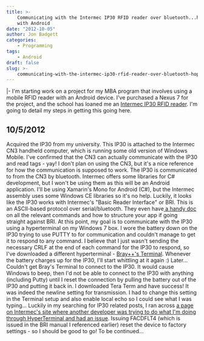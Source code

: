 ```yaml
---
title: >-
    Communicating with the Intermec IP30 RFID reader over bluetooth...hopefully
    with Android
date: "2012-10-05"
author: Jon Badgett
categories:
    - Programming
tags:
    - Android
draft: false
slug: >-
    communicating-with-the-intermec-ip30-rfid-reader-over-bluetooth-hopefully-with-android
---
```


|- I'm starting work on a project for my MBA program that involves using a
mobile RFID reader with an Android device. <!--more--> I've purchased a Nexus 7
for the project, and the school has loaned me an
<a href="http://www.intermec.com/products/ip30a/index.aspx">Intermec IP30 RFID
reader</a>. I'm going to detail my steps in getting this going here.

<h2>10/5/2012</h2> Acquired the IP30 from my university. This IP30 is attached
to the Intermec CN3 handheld computer, which is running some old version of
Windows Mobile. I've confirmed that the CN3 can actually communicate with the
IP30 and read tags - yay! I don't plan on using the CN3, but it's a nice
reference for how the communication is supposed to work. The IP30 is
communicated to from the CN3 by bluetooth. Intermec offers some libraries for C#
development, but I won't be using them as this will be an Android application.
I'll be using Xamarin's Mono for Android (C#), but the Intermec assembly uses
some Windows CE libraries so it's no help. Luckily, it looks like the IP30 works
with Intermec's "Basic Reader Interface" or BRI. This is an ASCII-based protocol
over serial/bluetooth. They even
have<a href="http://epsfiles.intermec.com/eps_files/eps_man/937-000.pdf"> a
handy doc</a> on all the relevant commands and how to structure your app if
going straight against BRI. At this point, my goal is to communicate with the
IP30 using a hyperterminal on my Windows 7 box. I wore the battery down on the
IP30 trying to use PUTTY to for communication and couldn't manage to get it to
respond to any command. I believe that I just wasn't sending the necessary CRLF
at the end of each command for the IP30 to respond, so I've downloaded a
different hyperterminal -
<a href="https://sites.google.com/site/terminalbpp/">Bray++'s Terminal</a>.
Whenever the battery charges up for the IP30, I'll start whittling at it again
:) Later... Couldn't get Bray's Terminal to connect to the IP30. It would cause
Windows to beep, then I'd not be able to connect to the IP30 with anything
(including Putty) until I reset the connection by pulling the battery out of the
IP30 and putting it back in. I downloaded Tera Term and have success! It was
indeed the newline setting for transmission. I had to change this setting in the
Terminal setup and also enable local echo so I could see what I was typing...
Luckily in my searching for IP30 related posts, I ran across
<a href="http://community.intermec.com/t5/General-Development-Developer/IP30-Serial-Connection-configuration/td-p/18394">a
page on Intermec's site where another developer was trying to do what I'm doing
through HyperTerminal and had an issue</a>. Issuing FACDFLT4 (which is issued in
the BRI manual I referenced earlier) reset the device to factory settings - so I
should be good to go! To be continued...
